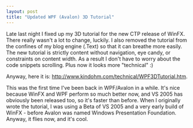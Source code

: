 ```yaml
---
layout: post
title: "Updated WPF (Avalon) 3D Tutorial"
---
```


<p>Late last night I fixed up my 3D tutorial for the new CTP release of WinFX.  There really wasn't a lot to change, luckily.  I also removed the tutorial from the confines of my blog engine (.Text) so that it can breathe more easily.  The new tutorial is strictly content without navigation, eye candy, or constraints on content width.  As a result I don't have to worry about the code snippets scrolling.  Plus now it looks more "technical" :)</p>
<p>Anyway, here it is: <a href="http://www.kindohm.com/technical/WPF3DTutorial.htm">http://www.kindohm.com/technical/WPF3DTutorial.htm</a>.</p>
<p>This was the first time I've been back in WPF/Avalon in a while.  It's nice because WinFX and WPF perform so much better now, and VS 2005 has obviously been released too, so it's faster than before.  When I originally wrote the tutorial, I was using a Beta of VS 2005 and a very early build of WinFX - before Avalon was named Windows Presentation Foundation.  Anyway, it flies now, and it's cool.</p>
 

